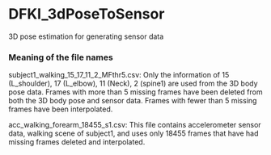 # DFKI_3dPoseToSensor
3D pose estimation for generating sensor data


### Meaning of the file names

subject1_walking_15_17_11_2_MFthr5.csv:
Only the information of 15 (L_shoulder), 17 (L_elbow), 11 (Neck), 2 (spine1) are used from the 3D body pose data.
Frames with more than 5 missing frames have been deleted from both the 3D body pose and sensor data.
Frames with fewer than 5 missing frames have been interpolated.

acc_walking_forearm_18455_s1.csv:
This file contains accelerometer sensor data, walking scene of subject1, and uses only 18455 frames that have had missing frames deleted and interpolated.
